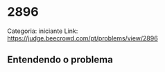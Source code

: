 # 2896

Categoria: iniciante
Link: https://judge.beecrowd.com/pt/problems/view/2896
## Entendendo o problema

